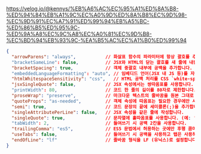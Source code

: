 https://velog.io/@kennys/%EB%A6%AC%EC%95%A1%ED%8A%B8-%ED%94%84%EB%A1%9C%EC%A0%9D%ED%8A%B8%EC%9D%98-%EC%9D%91%EC%A7%91%ED%99%94%EB%A5%BC-%ED%86%B5%ED%95%9C-%ED%9A%A8%EC%9C%A8%EC%A0%81%EC%9D%B8-%EC%BD%94%EB%93%9C-%EA%B5%AC%EC%A1%B0%ED%99%94



```json
{
  "arrowParens": "always",           // 화살표 함수의 파라미터에 항상 괄호를 추가합니다. (예: (x) => x)
  "bracketSameLine": false,          // JSX와 HTML의 닫는 괄호를 새 줄에 내립니다.
  "bracketSpacing": true,            // 객체 중괄호 내부에 공백을 추가합니다. (예: { foo: 'bar' })
  "embeddedLanguageFormatting": "auto", // 임베디드 언어(JSX 내 JS 등)를 자동 포맷팅합니다.
  "htmlWhitespaceSensitivity": "css",   // HTML 공백 처리를 CSS `white-space`에 따라 설정합니다.
  "jsxSingleQuote": false,           // JSX 속성에서는 쌍따옴표를 사용합니다. (예: <div className="test" />)
  "printWidth": 80,                  // 코드 한 줄의 길이를 80자로 제한합니다.
  "proseWrap": "preserve",           // 마크다운 텍스트의 줄바꿈을 원본 그대로 유지합니다.
  "quoteProps": "as-needed",         // 객체 속성에 따옴표는 필요한 경우에만 사용합니다.
  "semi": true,                      // 코드 문장의 끝에 세미콜론(;)을 추가합니다.
  "singleAttributePerLine": false,   // JSX 속성을 같은 줄에 작성합니다.
  "singleQuote": true,               // 문자열에 홑따옴표를 사용합니다. (예: 'hello')
  "tabWidth": 2,                     // 들여쓰기 시 공백 2칸을 사용합니다.
  "trailingComma": "es5",            // ES5 문법에서 허용하는 곳에만 후행 콤마를 추가합니다.
  "useTabs": false,                  // 들여쓰기 시 공백을 사용하고 탭은 사용하지 않습니다.
  "endOfLine": "lf"                  // 줄바꿈 형식을 LF (유닉스)로 설정합니다.
}

```
